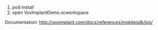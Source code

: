 1. pod install
2. open VoxImplantDemo.xcworkspace

Documentation: http://voximplant.com/docs/references/mobilesdk/ios/
